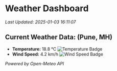 
# Weather Dashboard

_Last Updated: 2025-01-03 16:11:07_

## Current Weather Data: (Pune, MH)
- **Temperature:** 18.8 °C ![Temperature Badge](https://img.shields.io/badge/Temperature-Low%20Temp-blue)
- **Wind Speed:** 4.2 km/h ![Wind Speed Badge](https://img.shields.io/badge/Wind%20Speed-Low%20Wind-blue)

*Powered by Open-Meteo API*
